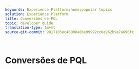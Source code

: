 ```yaml
---
keywords: Experience Platform;home;popular topics
solution: Experience Platform
title: Conversões de PQL
topic: developer guide
translation-type: tm+mt
source-git-commit: 9817105ec46098a8be99992cc6a962b9a7a696fc

---
```



# Conversões de PQL
